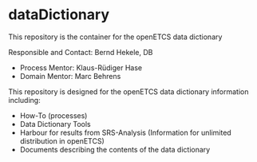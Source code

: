 dataDictionary
==============

This repository is the container for the openETCS data dictionary

Responsible and Contact: Bernd Hekele, DB
* Process Mentor: Klaus-Rüdiger Hase
* Domain Mentor: Marc Behrens
 
This repository is designed for the openETCS data dictionary information including:
* How-To (processes)
* Data Dictionary Tools
* Harbour for results from SRS-Analysis (Information for unlimited distribution in openETCS)
* Documents describing the contents of the data dictionary


